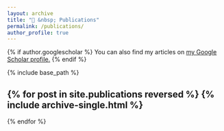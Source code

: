 ```yaml
---
layout: archive
title: "📔 &nbsp; Publications"
permalink: /publications/
author_profile: true
---
```


{% if author.googlescholar %}
  You can also find my articles on <u><a href="{{author.googlescholar}}">my Google Scholar profile</a>.</u>
{% endif %}

{% include base_path %}


<div class="popup-overlay" id="popupOverlay">
  <div class="popup-content">
    <span class="close-button close-popup-btn">&times;</span>
    <h1 style="margin-top: 10px;">Citation</h1>
    <div id="citation_holder"></div>
    <br>
    <br>
    <pre id="citationbib_holder">{{post.citationbib}}</pre>
  </div>
</div>



<!-- <style>
  .popup-overlay {
    z-index: 100;
    display: none;
    position: fixed;
    top: 0;
    left: 0;
    width: 100%;
    height: 100%;
    background-color: rgba(0, 0, 0, 0.5);
    justify-content: center;
    align-items: center;
    overflow: auto; /* Allow scrolling */
  }
  .popup-content {
    z-index: 100;
    background-color: white;
    padding: 40px;
    border-radius: 5px;
    box-shadow: 0px 0px 10px rgba(0, 0, 0, 0.2);
    position: relative;
    width: 90%; /* Adjust width for mobile screens */
    max-width: 400px; /* Limit maximum width for larger screens */
  }
  .close-button {
    position: absolute;
    font-size: 35px;
    top: 20px;
    right: 20px;
    cursor: pointer;
  }
</style> -->

<style>
  .popup-overlay {
    z-index: 9999;
    display: none;
    position: fixed;
    top: 0;
    left: 0;
    width: 100%;
    height: 100%;
    background-color: rgba(0, 0, 0, 0.5);
    overflow: auto;
  }
  .popup-content {
    z-index: 10000;
    background-color: white;
    padding: 40px;
    border-radius: 5px;
    box-shadow: 0px 0px 10px rgba(0, 0, 0, 0.2);
    position: absolute;
    left: 50%;
    top: 50%;
    transform: translate(-50%, -50%);
    max-width: 70%; /* Adjust maximum width for responsiveness */
    max-height: calc(100% - 60px); /* Adjust maximum height to fit within the window */
    overflow-y: auto; /* Enable vertical scrolling if content overflows */
  }
  .close-button {
    position: absolute;
    font-size: 35px;
    top: 20px;
    right: 20px;
    cursor: pointer;
  }
</style>

{% for post in site.publications reversed %}
  {% include archive-single.html %}
  ---
{% endfor %}

<script>
  console.log("button clicked!");
  const showPopupBtns = document.querySelectorAll('.show-popup-btn');
  const closePopupBtns = document.querySelectorAll('.close-popup-btn');
  const popupOverlay = document.getElementById('popupOverlay');

  function dosomething(citation, citationbib){
    console.log(citation);
    console.log(citationbib);
    var divElement = document.getElementById("citation_holder");
    divElement.innerHTML = citation;
    var divElement = document.getElementById("citationbib_holder");
    divElement.innerHTML = citationbib;
  }

  showPopupBtns.forEach(button => {
  button.addEventListener('click', () => {
  popupOverlay.style.display = 'flex';
  });
  });

  closePopupBtns.forEach(button => {
  button.addEventListener('click', () => {
  popupOverlay.style.display = 'none';
  });
  });

</script>

